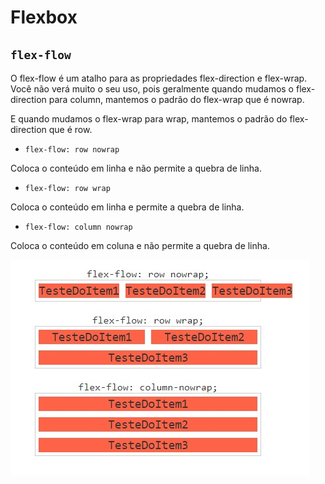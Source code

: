 # Flexbox
## `flex-flow`
O flex-flow é um atalho para as propriedades flex-direction e flex-wrap. Você não verá muito o seu uso, pois geralmente quando mudamos o flex-direction para column, mantemos o padrão do flex-wrap que é nowrap.

E quando mudamos o flex-wrap para wrap, mantemos o padrão do flex-direction que é row.

- `flex-flow: row nowrap`

Coloca o conteúdo em linha e não permite a quebra de linha.


- `flex-flow: row wrap`

Coloca o conteúdo em linha e permite a quebra de linha.

- `flex-flow: column nowrap`

Coloca o conteúdo em coluna e não permite a quebra de linha.

![](../../.github/flexflow.jpeg)